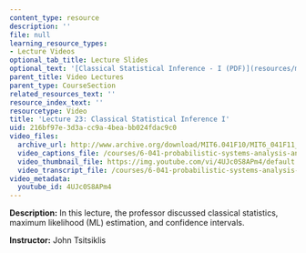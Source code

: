 ```yaml
---
content_type: resource
description: ''
file: null
learning_resource_types:
- Lecture Videos
optional_tab_title: Lecture Slides
optional_text: '[Classical Statistical Inference - I (PDF)](resources/mit6_041f10_l23)'
parent_title: Video Lectures
parent_type: CourseSection
related_resources_text: ''
resource_index_text: ''
resourcetype: Video
title: 'Lecture 23: Classical Statistical Inference I'
uid: 216bf97e-3d3a-cc9a-4bea-bb024fdac9c0
video_files:
  archive_url: http://www.archive.org/download/MIT6.041F10/MIT6_041F11_lec23_300k.mp4
  video_captions_file: /courses/6-041-probabilistic-systems-analysis-and-applied-probability-fall-2010/d6ef025b517b5d6e8a52e8e85dbbc3b2_4UJc0S8APm4.vtt
  video_thumbnail_file: https://img.youtube.com/vi/4UJc0S8APm4/default.jpg
  video_transcript_file: /courses/6-041-probabilistic-systems-analysis-and-applied-probability-fall-2010/6883e5b39179fb4559f2e2e1240ea1ce_4UJc0S8APm4.pdf
video_metadata:
  youtube_id: 4UJc0S8APm4
---
```


**Description:** In this lecture, the professor discussed classical statistics, maximum likelihood (ML) estimation, and confidence intervals.

**Instructor:** John Tsitsiklis